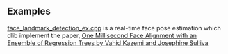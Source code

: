 ## Examples

[face_landmark_detection_ex.cpp](http://blog.dlib.net/2014/08/real-time-face-pose-estimation.html) is a real-time face pose estimation which dlib implement the paper, [One Millisecond Face Alignment with an Ensemble of Regression Trees by Vahid Kazemi and Josephine Sulliva](https://www.google.com.tw/url?sa=t&rct=j&q=&esrc=s&source=web&cd=1&cad=rja&uact=8&ved=0CCEQFjAAahUKEwihnIDZg-nHAhWkGKYKHZh1Bbw&url=http%3A%2F%2Fwww.csc.kth.se%2F~vahidk%2Fpapers%2FKazemiCVPR14.pdf&usg=AFQjCNF2xdEKMOTLZ0wY5VilcpU8NgYH5w&sig2=SGYVK5pVrzn4-NB0sA9yIg)
